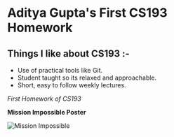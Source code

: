 # Aditya Gupta's First CS193 Homework

## Things I like about CS193 :-
- Use of practical tools like Git.
- Student taught so its relaxed and approachable.
- Short, easy to follow weekly lectures.

_First Homework of CS193_

**Mission Impossible Poster**

![Mission Impossible](https://encrypted-tbn1.gstatic.com/images?q=tbn:ANd9GcS9ZaOEXjFNO-srX5kz05It0lol043jFUMZQ6ufhiWL8g3VU7kM)
